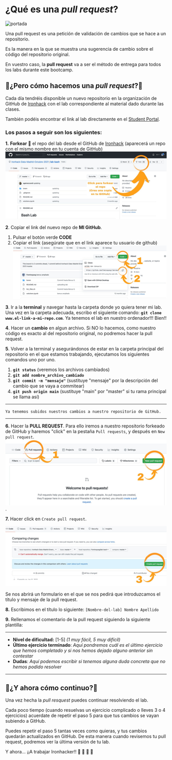 # ¿Qué es una *pull request*?
![portada](https://media.makeameme.org/created/look-pull-requests.jpg)

Una pull request es una petición de validación de cambios que se hace a un repositorio.

Es la manera en la que se muestra una sugerencia de cambio sobre el código del repositorio original.

En vuestro caso, la **pull request** va a ser el método de entrega para todos los labs durante este bootcamp.

## 🧠¿Pero cómo hacemos una *pull request*?🧠

Cada día tendréis disponible un nuevo repositorio en la organización de GitHub de [Ironhack](https://github.com/Ironhack-Data-Madrid-Enero-2022) con el lab correspondiente al material dado durante las clases.

También podéis encontrar el link al lab directamente en el [Student Portal](https://my.ironhack.com/).

### Los pasos a seguir son los siguientes:

**1.** **Forkear**  :fork_and_knife: el repo del lab desde el GitHub de [Ironhack](https://github.com/Ironhack-Data-Madrid-Enero-2022) (aparecerá un repo con el mismo nombre en tu cuenta de GitHub)
![img_pull1](https://github.com/Fominayasg/Instrucciones_pull-request/blob/main/images/img_1.jpg)

**2**. Copiar el link del nuevo repo de **MI GitHub**.

1. Pulsar el botón verde **CODE**
2. Copiar el link (asegúrate que en el link aparece tu usuario de github)
![img_pull2](https://github.com/Fominayasg/Instrucciones_pull-request/blob/main/images/img_2.jpg)

**3**. Ir a la **terminal** y navegar hasta la carpeta donde yo quiera tener mi lab.
Una vez en la carpeta adecuada, escribo el siguiente comando: **`git clone www.el-link-a-mi-repo.com`**. Ya tenemos el lab en nuestro ordenador!!! Bien!!

**4**. Hacer un **cambio** en algun archivo. Si NO lo hacemos, como nuestro código es exacto al del repositorio original, no podremos hacer la pull request.

**5**. Volver a la terminal y asegurándonos de estar en la carpeta principal del repositorio en el que estamos trabajando, ejecutamos los siguientes comandos uno por uno.

    
1. **`git status`** (veremos los archivos cambiados)
2. **`git add nombre_archivo_cambiado`**
3. **`git commit -m "mensaje"`** (sustituye "mensaje" por la descripción del cambio que se vaya a commitear)
4. **`git push origin main`** (sustituye "main" por "master" si tu rama principal se llama así)
___
    Ya tenemos subidos nuestros cambios a nuestro repositorio de GitHub.
___
**6.** Hacer la **PULL REQUEST**. Para ello iremos a nuestro repositorio forkeado de GitHub y haremos "click" en la pestaña `Pull requests`, y después en `New pull request`.
![img_pull3](https://github.com/Fominayasg/Instrucciones_pull-request/blob/main/images/img_3.jpg).

**7.** Hacer click en `Create pull request`.

![img_pull4](https://github.com/Fominayasg/Instrucciones_pull-request/blob/main/images/img_4.jpg)

Se nos abrirá un formulario en el que se nos pedirá que introduzcamos el título y mensaje de la pull request.

**8.** Escribimos en el título lo siguiente:
    `[Nombre-del-lab] Nombre Apellido`
    
**9.** Rellenamos el comentario de la pull request siguiendo la siguiente plantilla:

---
- **Nivel de dificultad:** [1-5] *(1 muy fácil, 5 muy difícil)*
- **Último ejercicio terminado**: *Aquí pondremos cuál es el último ejercicio que hemos completado y si nos hemos dejado alguno anterior sin contestar*
- **Dudas**: *Aquí podemos escribir si tenemos alguna duda concreta que no hemos podido resolver*

---

## 🧠¿Y ahora cómo continuo?🧠

Una vez hecha la *pull resquest* puedes continuar resolviendo el lab. 

Cada poco tiempo (cuando resuelvas un ejercicio complicado o lleves 3 o 4 ejercicios) acuerdate de repetir el paso 5 para que tus cambios se vayan subiendo a GitHub.

Puedes repetir el paso 5 tantas veces como quieras, y tus cambios quedarán actualizados en GitHub. De esta manera cuando revisemos tu pull request, podremos ver la última versión de tu lab.

Y ahora... ¡¡A trabajar Ironhacker!! :rocket: :rocket: :rocket: :rocket: